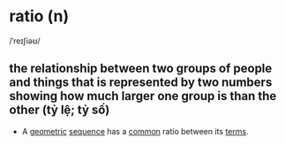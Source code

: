 # ratio (n)

/ˈreɪʃiəʊ/

## the relationship between two groups of people and things that is represented by two numbers showing how much larger one group is than the other (tỷ lệ; tỷ số)

- A [geometric](geometric-adj.md#connected-with-geometry-hình-học) [sequence](sequence-n.md#an-orderred-set-of-numbers-events-actions-etc-chuỗi-dãy) has a [common](common-adj.md#shared-by-or-belonging-to-two-or-more-peoplethings-or-by-the-peoplethings-in-a-group-chung) ratio between its [terms](term-n.md#each-of-the-various-parts-in-a-series-an-equation-etc-số-hạng).
